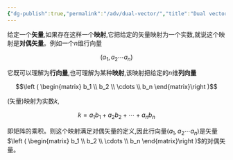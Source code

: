 ```yaml
---
{"dg-publish":true,"permalink":"/adv/dual-vector/","title":"Dual vector","noteIcon":""}
---
```



给定一个**矢量**,如果存在这样一个**映射**,它把给定的矢量映射为一个实数,就说这个映射是**对偶矢量**。例如一个$n$维行向量

$$(a_1,a_2\cdots a_n)$$

它既可以理解为**行向量**,也可理解为某种**映射**,该映射把给定的$n$维**列向量**

$$\left ( \begin{matrix} b_1 \\ b_2 \\ \cdots \\ b_n \end{matrix}\right )$$

(矢量)映射为实数$k$, 

$$k=a_1b_1+a_2b_2+\cdots+a_nb_n$$

即矩阵的乘积。则这个映射满足对偶矢量的定义,因此行向量$(a_1,a_2\cdots a_n)$是矢量$\left ( \begin{matrix} b_1 \\ b_2 \\ \cdots \\ b_n \end{matrix}\right )$的对偶矢量。